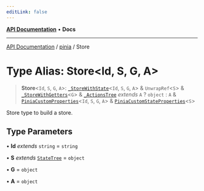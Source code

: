 ```yaml
---
editLink: false
---
```


[**API Documentation**](../../index.md) • **Docs**

***

[API Documentation](../../index.md) / [pinia](../index.md) / Store

# Type Alias: Store\<Id, S, G, A\>

> **Store**\<`Id`, `S`, `G`, `A`\>: [`_StoreWithState`](../interfaces/StoreWithState.md)\<`Id`, `S`, `G`, `A`\> & `UnwrapRef`\<`S`\> & [`_StoreWithGetters`](StoreWithGetters.md)\<`G`\> & [`_ActionsTree`](ActionsTree.md) *extends* `A` ? `object` : `A` & [`PiniaCustomProperties`](../interfaces/PiniaCustomProperties.md)\<`Id`, `S`, `G`, `A`\> & [`PiniaCustomStateProperties`](../interfaces/PiniaCustomStateProperties.md)\<`S`\>

Store type to build a store.

## Type Parameters

• **Id** *extends* `string` = `string`

• **S** *extends* [`StateTree`](StateTree.md) = `object`

• **G** = `object`

• **A** = `object`
